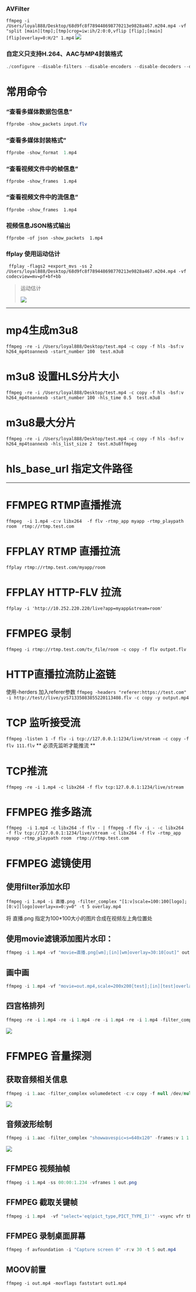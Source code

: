 ### AVFilter
`ffmpeg -i /Users/loyal888/Desktop/68d9fc8f789448698770213e9828a467.m204.mp4 -vf "split [main][tmp];[tmp]crop=iw:ih/2:0:0,vflip [flip];[main][flip]overlay=0:H/2" 1.mp4`
![](../../../image/c9d68da6.png)

### 自定义只支持H.264、AAC与MP4封装格式
```java
./configure --disable-filters --disable-encoders --disable-decoders --disable-hwaccels --disable-muxers --disable-demuxers --disable-parsers --disable-bsfs --disable-protocols --disable-indevs --disable-devices  --enable-libx264 --enable-libfdk-aac --enable-gpl --enable-nonfree --enable-muxer=mp4”
```
# 常用命令
### “查看多媒体数据包信息”
```java
ffprobe -show_packets input.flv
```
### “查看多媒体封装格式”

```java
ffprobe -show_format  1.mp4
```

### “查看视频文件中的帧信息”
`ffprobe -show_frames  1.mp4`

### “查看视频文件中的流信息”
`ffprobe -show_frames  1.mp4`

### 视频信息JSON格式输出
`ffprobe -of json -show_packets  1.mp4`

### ffplay 使用运动估计
` ffplay -flags2 +export_mvs -ss 2 /Users/loyal888/Desktop/68d9fc8f789448698770213e9828a467.m204.mp4 -vf codecview=mv=pf+bf+bb`
> 运动估计
>
> ![](img/2020-12-02-14-58-53.png)

---

# mp4生成m3u8
`ffmpeg -re -i /Users/loyal888/Desktop/test.mp4 -c copy -f hls -bsf:v h264_mp4toannexb -start_number 100  test.m3u8`

# m3u8 设置HLS分片大小
`ffmpeg -re -i /Users/loyal888/Desktop/test.mp4 -c copy -f hls -bsf:v h264_mp4toannexb -start_number 100 -hls_time 0.5  test.m3u8`

# m3u8最大分片

`ffmpeg -re -i /Users/loyal888/Desktop/test.mp4 -c copy -f hls -bsf:v h264_mp4toannexb -hls_list_size 2  test.m3u8ffmpeg`

#  hls_base_url 指定文件路径

----

# FFMPEG RTMP直播推流
`ffmpeg  -i 1.mp4 -c:v libx264  -f flv -rtmp_app myapp -rtmp_playpath room  rtmp://rtmp.test.com`

# FFPLAY RTMP 直播拉流
`ffplay rtmp://rtmp.test.com/myapp/room`

# FFPLAY HTTP-FLV 拉流
`ffplay -i 'http://10.252.220.220/live?app=myapp&stream=room'`

# FFMPEG 录制
`ffmpeg -i rtmp://rtmp.test.com/tv_file/room -c copy -f flv outpot.flv`

# HTTP直播拉流防止盗链
使用-herders 加入referer参数
`ffmpeg -headers "referer:https://test.com"  -i http://test//live/yzS71335083855220113408.flv -c copy -y output.mp4`

# TCP 监听接受流
`ffmpeg -listen 1 -f flv -i tcp://127.0.0.1:1234/live/stream -c copy -f flv 111.flv`
** 必须先监听才能推流 **

# TCP推流
`ffmpeg -re -i 1.mp4 -c libx264 -f flv tcp:127.0.0.1:1234/live/stream`

# FFMPEG 推多路流
`ffmpeg  -i 1.mp4 -c libx264 -f flv - | ffmpeg -f flv -i - -c libx264  -f flv tcp://127.0.0.1:1234/live/stream -c libx264 -f flv -rtmp_app myapp -rtmp_playpath room  rtmp://rtmp.test.com`

# FFMPEG 滤镜使用
## 使用filter添加水印
`ffmpeg -i 1.mp4 -i 直播.png -filter_complex "[1:v]scale=100:100[logo];[0:v][logo]overlay=x=0:y=0" -t 5 overlay.mp4`

将 直播.png 指定为100*100大小的图片合成在视频左上角位置处

## 使用movie滤镜添加图片水印：

```java
ffmpeg -i 1.mp4 -vf "movie=直播.png[wm];[in][wm]overlay=30:10[out]" out.mp4
```

## 画中画

```java
ffmpeg -i 1.mp4 -vf "movie=out.mp4,scale=200x200[test];[in][test]overlay=x=200:y=200 [out]" -vcodec libx264 test.flv
```

## 四宫格排列
```java
ffmpeg -re -i 1.mp4 -re -i 1.mp4 -re -i 1.mp4 -re -i 1.mp4 -filter_complex "nullsrc=size=640x480 [base]; [0:v] setpts=PTS-STARTPTS, scale=320x240 [upperleft]; [1:v] setpts=PTS-STARTPTS, scale=320x240 [upperright]; [2:v] setpts=PTS-STARTPTS, scale=320x240 [lowerleft]; [3:v] setpts=PTS-STARTPTS, scale=320x240 [lowerright]; [base][upperleft] overlay=shortest=1 [tmp1]; [tmp1][upperright] overlay=shortest=1:x=320 [tmp2]; [tmp2][lowerleft] overlay=shortest=1:y=240 [tmp3]; [tmp3][lowerright] overlay=shortest=1:x=320:y=240" -c:v libx264 output.flv
```
![](../../img/2020-12-07-16-19-33.png)

# FFMPEG 音量探测
## 获取音频相关信息
```java
ffmpeg -i 1.aac -filter_complex volumedetect -c:v copy -f null /dev/null
```
![](../../img/2020-12-08-16-46-18.png)

## 音频波形绘制
```java
ffmpeg -i 1.aac -filter_complex "showwavespic=s=640x120" -frames:v 1 1.png
```

![](../../img/2020-12-08-16-54-05.png)

## FFMPEG 视频抽帧
```java
ffmpeg -i 1.mp4 -ss 00:00:1.234 -vframes 1 out.png
```

## FFMPEG 截取关键帧
```java
ffmpeg -i 1.mp4  -vf "select='eq(pict_type,PICT_TYPE_I)'" -vsync vfr thumb%04d.png
```

## FFMPEG 录制桌面屏幕
```java
ffmpeg -f avfoundation -i "Capture screen 0" -r:v 30 -t 5 out.mp4
```

## MOOV前置
`ffmpeg -i out.mp4 -movflags faststart out1.mp4`


